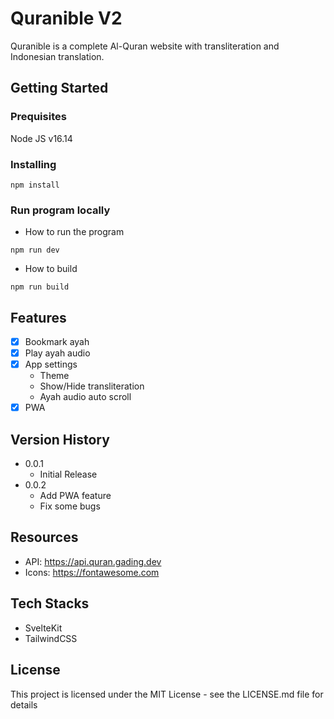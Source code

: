 # Quranible V2

Quranible is a complete Al-Quran website with transliteration and Indonesian translation.

## Getting Started

### Prequisites

Node JS v16.14

### Installing

```
npm install
```

### Run program locally

* How to run the program
```
npm run dev
```

* How to build
```
npm run build
```

## Features
- [x] Bookmark ayah
- [x] Play ayah audio
- [x] App settings
  * Theme
  * Show/Hide transliteration
  * Ayah audio auto scroll
- [x] PWA

## Version History

* 0.0.1
    * Initial Release
* 0.0.2
    * Add PWA feature
    * Fix some bugs

## Resources
* API: https://api.quran.gading.dev
* Icons: https://fontawesome.com

## Tech Stacks
* SvelteKit
* TailwindCSS

## License

This project is licensed under the MIT License - see the LICENSE.md file for details

